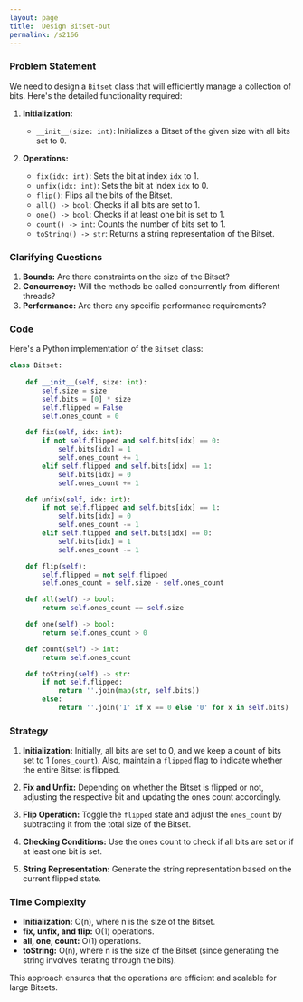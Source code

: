 ```yaml
---
layout: page
title:  Design Bitset-out
permalink: /s2166
---
```


### Problem Statement

We need to design a `Bitset` class that will efficiently manage a collection of bits. Here's the detailed functionality required:

1. **Initialization:**
   - `__init__(size: int)`: Initializes a Bitset of the given size with all bits set to 0.

2. **Operations:**
   - `fix(idx: int)`: Sets the bit at index `idx` to 1.
   - `unfix(idx: int)`: Sets the bit at index `idx` to 0.
   - `flip()`: Flips all the bits of the Bitset.
   - `all() -> bool`: Checks if all bits are set to 1.
   - `one() -> bool`: Checks if at least one bit is set to 1.
   - `count() -> int`: Counts the number of bits set to 1.
   - `toString() -> str`: Returns a string representation of the Bitset.

### Clarifying Questions

1. **Bounds:** Are there constraints on the size of the Bitset?
2. **Concurrency:** Will the methods be called concurrently from different threads?
3. **Performance:** Are there any specific performance requirements?

### Code

Here's a Python implementation of the `Bitset` class:

```python
class Bitset:
    
    def __init__(self, size: int):
        self.size = size
        self.bits = [0] * size
        self.flipped = False
        self.ones_count = 0

    def fix(self, idx: int):
        if not self.flipped and self.bits[idx] == 0:
            self.bits[idx] = 1
            self.ones_count += 1
        elif self.flipped and self.bits[idx] == 1:
            self.bits[idx] = 0
            self.ones_count += 1

    def unfix(self, idx: int):
        if not self.flipped and self.bits[idx] == 1:
            self.bits[idx] = 0
            self.ones_count -= 1
        elif self.flipped and self.bits[idx] == 0:
            self.bits[idx] = 1
            self.ones_count -= 1

    def flip(self):
        self.flipped = not self.flipped
        self.ones_count = self.size - self.ones_count

    def all(self) -> bool:
        return self.ones_count == self.size

    def one(self) -> bool:
        return self.ones_count > 0

    def count(self) -> int:
        return self.ones_count

    def toString(self) -> str:
        if not self.flipped:
            return ''.join(map(str, self.bits))
        else:
            return ''.join('1' if x == 0 else '0' for x in self.bits)
```

### Strategy

1. **Initialization:** Initially, all bits are set to 0, and we keep a count of bits set to 1 (`ones_count`). Also, maintain a `flipped` flag to indicate whether the entire Bitset is flipped.
  
2. **Fix and Unfix:** Depending on whether the Bitset is flipped or not, adjusting the respective bit and updating the ones count accordingly.

3. **Flip Operation:** Toggle the `flipped` state and adjust the `ones_count` by subtracting it from the total size of the Bitset.

4. **Checking Conditions:** Use the ones count to check if all bits are set or if at least one bit is set.

5. **String Representation:** Generate the string representation based on the current flipped state.

### Time Complexity

- **Initialization:** O(n), where n is the size of the Bitset.
- **fix, unfix, and flip:** O(1) operations.
- **all, one, count:** O(1) operations.
- **toString:** O(n), where n is the size of the Bitset (since generating the string involves iterating through the bits).

This approach ensures that the operations are efficient and scalable for large Bitsets.